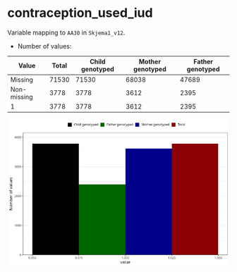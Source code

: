 # contraception_used_iud
Variable mapping to `AA30` in `Skjema1_v12`.
- Number of values:

| Value | Total | Child genotyped | Mother genotyped | Father genotyped |
| ----- | ----- | --------------- | ---------------- | ---------------- |
| Missing | 71530 | 71530 | 68038 | 47689 |
| Non-missing | 3778 | 3778 | 3612 | 2395 |
| 1 | 3778 | 3778 | 3612 | 2395 |



![](contraception_used_iud_n.png)




